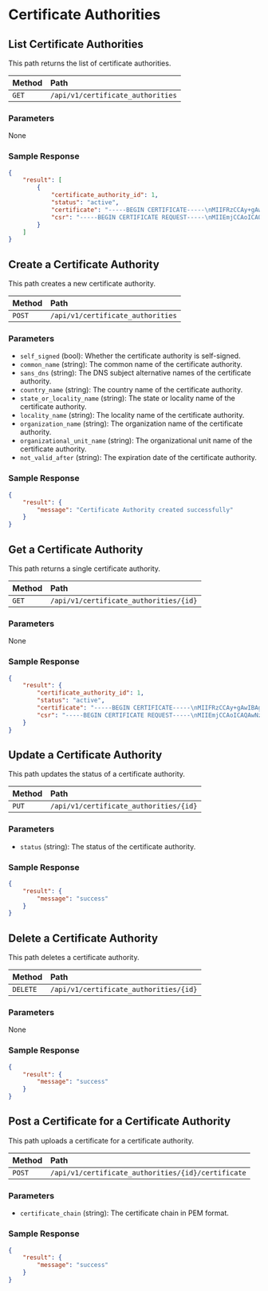 # Certificate Authorities

## List Certificate Authorities

This path returns the list of certificate authorities.

| Method | Path                              |
| :----- | :-------------------------------- |
| `GET`  | `/api/v1/certificate_authorities` |

### Parameters

None

### Sample Response

```json
{
    "result": [
        {
            "certificate_authority_id": 1,
            "status": "active",
            "certificate": "-----BEGIN CERTIFICATE-----\nMIIFRzCCAy+gAwIBAgIIGCQX6mmQZ14wDQYJKoZIhvcNAQELBQAwNzEJMAcGA1UE\nBhMAMQkwBwYDVQQIEwAxCTAHBgNVBAcTADEJMAcGA1UEChMAMQkwBwYDVQQLEwAw\nHhcNMjUwMjE0MTQwMDUxWhcNMzUwMjE0MTQwMDUxWjA3MQkwBwYDVQQGEwAxCTAH\nBgNVBAgTADEJMAcGA1UEBxMAMQkwBwYDVQQKEwAxCTAHBgNVBAsTADCCAiIwDQYJ\nKoZIhvcNAQEBBQADggIPADCCAgoCggIBANQGNZlgVNl/eVympjZyyfCHWG8MmNOf\nnuxZrWYZL5UuD9RWt0wJByeNSbl/rg79PcYoqt5M2/g3w5BFFB+U0RbgFoR5x5Mp\npB4bk8MNxKnn1zF4zalfe0FIjfByByqNY6CSVDOYQywJzIRB85Yt3P8wDqdY94fl\nLM3sm5TVATrwhJJxOredQuQPnznm65nSdB7v5eP7ttv5XRvOkT6W9V/omVHwM+Te\nc2ZwfMuo9iXhmuA+9ldFVZ5NkQGk5VXZt496/4txK3NSvWT3SY+EAdrx1GmQivfl\nHjJiQwHp/akXLrmM5QD79Dm29JEXZY5hLk5oOtOCaEHPI4CSoCjwLCmeRYSmTo1X\nxaJ84Ud+8+brw8pq9Mau7JjVgHuzqoI06/7AZS9so9+GyXzA49HwXp1UtdGncmQ1\ni1vempnzAiOXx/m/g+Y5KTc0klVfFSXEipa2bJ0Gx77ZcaePBrtVn2sX9/SSqMo+\nmSK6lxBukIcE4NxZSGCz2cGZwipK0U0Scs+hbobM1BDufmU7AFgWJliRisWu5+Jy\nncYt+bKKPGJ497OA1PT4AvyJBW7XqtoiTFnCCiR3YckAMxi6J4J3AQQoOOCJUIQr\nQ1UuDy5qI+Pekc2azg0oV1qDQRF/uFAqIY/8n1j/YDMYKEnwKt3Qd+BLo4cAxP5Z\n1TxrKJqFNTtBAgMBAAGjVzBVMA4GA1UdDwEB/wQEAwIBBjATBgNVHSUEDDAKBggr\nBgEFBQcDATAPBgNVHRMBAf8EBTADAQH/MB0GA1UdDgQWBBRmA85Z94R5V0u9Qsci\nodAVM/kgzDANBgkqhkiG9w0BAQsFAAOCAgEAc9sCdpRnwrLDgB0BxQBjEWLJAmbM\ns0SNkqre1PqjMCrGRAcyg32a8hukkkMDpbvrc24LB7R+s0Z/Zso6amTEwubZiky/\nCt7AXudeC47YQjYVaBb6GArIKw4Tzjqlei+C8+zwVbECmb3u7aMyQcyD44Q93nuG\nKG3lOX33hdpm2DuqKRG8tVcHbAqSLiXsFqiDpTtK6geFsa3UFEnCtmY+cPvmztYH\nE8Ve+sSCkG64uMPSGHs7INaMvbZwyOkUVctsEYAqVKL9pV9Hium4LdLRRSu3otzJ\nB7Zh0TT+XC50hjUzc39314dltwkOe8mv0LvkQi8lkTuEwdHajdM0hHVY5vxu8zbw\nvH2rNp71WMgWbcSo+M5DaGmUBQorMOhvEursKVJ37IS/q/d05RrSH/CnFnkhNl8d\no9VTtUkhS7xa4fS0N+hKmp4wZkejLl/xjXXTgBPpgmVDGafmShEni1WML02YoLXt\n+kN8PIUnw7Mn3FHBwHjutBHy9TevvgxuY/RQFYP9CfLT9EHN9GLBPEosq21q2ko+\naaNGmZkL/TTGil1FjrH5QVEj7C1dERW9FZdO7ABp/2Wn79+duuKDBlpwpgrVhpBJ\nKH3fShW0RSRuyY8lTniARmCIFRLCgB/dggzlRZS6w43yHODQ+pN0/TQhYoLSzKfS\nuPF+SZPBClAZo5Y=\n-----END CERTIFICATE-----\n",
            "csr": "-----BEGIN CERTIFICATE REQUEST-----\nMIIEmjCCAoICAQAwNzEJMAcGA1UEBhMAMQkwBwYDVQQIEwAxCTAHBgNVBAcTADEJ\nMAcGA1UEChMAMQkwBwYDVQQLEwAwggIiMA0GCSqGSIb3DQEBAQUAA4ICDwAwggIK\nAoICAQDUBjWZYFTZf3lcpqY2csnwh1hvDJjTn57sWa1mGS+VLg/UVrdMCQcnjUm5\nf64O/T3GKKreTNv4N8OQRRQflNEW4BaEeceTKaQeG5PDDcSp59cxeM2pX3tBSI3w\ncgcqjWOgklQzmEMsCcyEQfOWLdz/MA6nWPeH5SzN7JuU1QE68ISScTq3nULkD585\n5uuZ0nQe7+Xj+7bb+V0bzpE+lvVf6JlR8DPk3nNmcHzLqPYl4ZrgPvZXRVWeTZEB\npOVV2bePev+LcStzUr1k90mPhAHa8dRpkIr35R4yYkMB6f2pFy65jOUA+/Q5tvSR\nF2WOYS5OaDrTgmhBzyOAkqAo8CwpnkWEpk6NV8WifOFHfvPm68PKavTGruyY1YB7\ns6qCNOv+wGUvbKPfhsl8wOPR8F6dVLXRp3JkNYtb3pqZ8wIjl8f5v4PmOSk3NJJV\nXxUlxIqWtmydBse+2XGnjwa7VZ9rF/f0kqjKPpkiupcQbpCHBODcWUhgs9nBmcIq\nStFNEnLPoW6GzNQQ7n5lOwBYFiZYkYrFruficp3GLfmyijxiePezgNT0+AL8iQVu\n16raIkxZwgokd2HJADMYuieCdwEEKDjgiVCEK0NVLg8uaiPj3pHNms4NKFdag0ER\nf7hQKiGP/J9Y/2AzGChJ8Crd0HfgS6OHAMT+WdU8ayiahTU7QQIDAQABoB4wHAYJ\nKoZIhvcNAQkOMQ8wDTALBgNVHREEBDACggAwDQYJKoZIhvcNAQELBQADggIBAL56\n1c/yYPHQyWfN9yk/w4f88DLW4Fj1IpAi7+ySIufAed6xOqSuT6rn7wtB/INoYEYB\nLGgWTsRn4lJrpbc+zrkqZx7kzZoB4DqTmqDLvk6E/Rh0fNfha9unto7VAaMNUkGL\nsbIyCrtdUhaKwL5HJb3lrhAEJh+7mGU7J6XrRk1WLnHrDxOOjt35abmNILFz9kOD\nDNsG2zFJnh00axcnKnARc6mn7mXk2P/4dosP+tDLB63qWZu9T9tsygdaDF1d0ISB\nHFuIwdxOryspOG8PKYXeAo6lkLgkYARENsjhTsCeYzh0tW35yK9we5Uxe6N9NODe\nbAmD7/Wci1ZvzungHAyt658bNkkrrZhtD9uwVO+myaIERGLtWEDPZi9xv+oV8yBF\neSiHb3Oon9sFhd80hgdtNgH2+SJOjw1gzGESBF6aRjeLsQj0Rb7yIkI7ZwdwjgUC\nglniY6ES0gOsdFr1crqbb6eb5o0uHzj5gm4r4H2MLFzsurFu2EXi0rWoX+VhK7Vw\n+Lyagou9LNOJcSOGSVAs5ACxz49YC2rea/QkDUKVKHfWLPOQFWZNrbbfBTpc0SDZ\nHsp8R9OsqNLm5Ofajgt/9PPp/DKGl9SbX1KtKE1Jm9oASxLw4m+L3FD/pxi2o1Kg\nqtnsMmgfC22iCuo4Z8WgUbpjMcXqQqnSso8dn1vF\n-----END CERTIFICATE REQUEST-----\n"
        }
    ]
}
```

## Create a Certificate Authority

This path creates a new certificate authority.

| Method | Path                              |
| :----- | :-------------------------------- |
| `POST` | `/api/v1/certificate_authorities` |

### Parameters

- `self_signed` (bool): Whether the certificate authority is self-signed.
- `common_name` (string): The common name of the certificate authority.
- `sans_dns` (string): The DNS subject alternative names of the certificate authority.
- `country_name` (string): The country name of the certificate authority.
- `state_or_locality_name` (string): The state or locality name of the certificate authority.
- `locality_name` (string): The locality name of the certificate authority.
- `organization_name` (string): The organization name of the certificate authority.
- `organizational_unit_name` (string): The organizational unit name of the certificate authority.
- `not_valid_after` (string): The expiration date of the certificate authority.

### Sample Response

```json
{
    "result": {
        "message": "Certificate Authority created successfully"
    }
}
```

## Get a Certificate Authority

This path returns a single certificate authority.

| Method | Path                                   |
| :----- | :------------------------------------- |
| `GET`  | `/api/v1/certificate_authorities/{id}` |

### Parameters

None

### Sample Response

```json
{
    "result": {
        "certificate_authority_id": 1,
        "status": "active",
        "certificate": "-----BEGIN CERTIFICATE-----\nMIIFRzCCAy+gAwIBAgIIGCQX6mmQZ14wDQYJKoZIhvcNAQELBQAwNzEJMAcGA1UE\nBhMAMQkwBwYDVQQIEwAxCTAHBgNVBAcTADEJMAcGA1UEChMAMQkwBwYDVQQLEwAw\nHhcNMjUwMjE0MTQwMDUxWhcNMzUwMjE0MTQwMDUxWjA3MQkwBwYDVQQGEwAxCTAH\nBgNVBAgTADEJMAcGA1UEBxMAMQkwBwYDVQQKEwAxCTAHBgNVBAsTADCCAiIwDQYJ\nKoZIhvcNAQEBBQADggIPADCCAgoCggIBANQGNZlgVNl/eVympjZyyfCHWG8MmNOf\nnuxZrWYZL5UuD9RWt0wJByeNSbl/rg79PcYoqt5M2/g3w5BFFB+U0RbgFoR5x5Mp\npB4bk8MNxKnn1zF4zalfe0FIjfByByqNY6CSVDOYQywJzIRB85Yt3P8wDqdY94fl\nLM3sm5TVATrwhJJxOredQuQPnznm65nSdB7v5eP7ttv5XRvOkT6W9V/omVHwM+Te\nc2ZwfMuo9iXhmuA+9ldFVZ5NkQGk5VXZt496/4txK3NSvWT3SY+EAdrx1GmQivfl\nHjJiQwHp/akXLrmM5QD79Dm29JEXZY5hLk5oOtOCaEHPI4CSoCjwLCmeRYSmTo1X\nxaJ84Ud+8+brw8pq9Mau7JjVgHuzqoI06/7AZS9so9+GyXzA49HwXp1UtdGncmQ1\ni1vempnzAiOXx/m/g+Y5KTc0klVfFSXEipa2bJ0Gx77ZcaePBrtVn2sX9/SSqMo+\nmSK6lxBukIcE4NxZSGCz2cGZwipK0U0Scs+hbobM1BDufmU7AFgWJliRisWu5+Jy\nncYt+bKKPGJ497OA1PT4AvyJBW7XqtoiTFnCCiR3YckAMxi6J4J3AQQoOOCJUIQr\nQ1UuDy5qI+Pekc2azg0oV1qDQRF/uFAqIY/8n1j/YDMYKEnwKt3Qd+BLo4cAxP5Z\n1TxrKJqFNTtBAgMBAAGjVzBVMA4GA1UdDwEB/wQEAwIBBjATBgNVHSUEDDAKBggr\nBgEFBQcDATAPBgNVHRMBAf8EBTADAQH/MB0GA1UdDgQWBBRmA85Z94R5V0u9Qsci\nodAVM/kgzDANBgkqhkiG9w0BAQsFAAOCAgEAc9sCdpRnwrLDgB0BxQBjEWLJAmbM\ns0SNkqre1PqjMCrGRAcyg32a8hukkkMDpbvrc24LB7R+s0Z/Zso6amTEwubZiky/\nCt7AXudeC47YQjYVaBb6GArIKw4Tzjqlei+C8+zwVbECmb3u7aMyQcyD44Q93nuG\nKG3lOX33hdpm2DuqKRG8tVcHbAqSLiXsFqiDpTtK6geFsa3UFEnCtmY+cPvmztYH\nE8Ve+sSCkG64uMPSGHs7INaMvbZwyOkUVctsEYAqVKL9pV9Hium4LdLRRSu3otzJ\nB7Zh0TT+XC50hjUzc39314dltwkOe8mv0LvkQi8lkTuEwdHajdM0hHVY5vxu8zbw\nvH2rNp71WMgWbcSo+M5DaGmUBQorMOhvEursKVJ37IS/q/d05RrSH/CnFnkhNl8d\no9VTtUkhS7xa4fS0N+hKmp4wZkejLl/xjXXTgBPpgmVDGafmShEni1WML02YoLXt\n+kN8PIUnw7Mn3FHBwHjutBHy9TevvgxuY/RQFYP9CfLT9EHN9GLBPEosq21q2ko+\naaNGmZkL/TTGil1FjrH5QVEj7C1dERW9FZdO7ABp/2Wn79+duuKDBlpwpgrVhpBJ\nKH3fShW0RSRuyY8lTniARmCIFRLCgB/dggzlRZS6w43yHODQ+pN0/TQhYoLSzKfS\nuPF+SZPBClAZo5Y=\n-----END CERTIFICATE-----\n",
        "csr": "-----BEGIN CERTIFICATE REQUEST-----\nMIIEmjCCAoICAQAwNzEJMAcGA1UEBhMAMQkwBwYDVQQIEwAxCTAHBgNVBAcTADEJ\nMAcGA1UEChMAMQkwBwYDVQQLEwAwggIiMA0GCSqGSIb3DQEBAQUAA4ICDwAwggIK\nAoICAQDUBjWZYFTZf3lcpqY2csnwh1hvDJjTn57sWa1mGS+VLg/UVrdMCQcnjUm5\nf64O/T3GKKreTNv4N8OQRRQflNEW4BaEeceTKaQeG5PDDcSp59cxeM2pX3tBSI3w\ncgcqjWOgklQzmEMsCcyEQfOWLdz/MA6nWPeH5SzN7JuU1QE68ISScTq3nULkD585\n5uuZ0nQe7+Xj+7bb+V0bzpE+lvVf6JlR8DPk3nNmcHzLqPYl4ZrgPvZXRVWeTZEB\npOVV2bePev+LcStzUr1k90mPhAHa8dRpkIr35R4yYkMB6f2pFy65jOUA+/Q5tvSR\nF2WOYS5OaDrTgmhBzyOAkqAo8CwpnkWEpk6NV8WifOFHfvPm68PKavTGruyY1YB7\ns6qCNOv+wGUvbKPfhsl8wOPR8F6dVLXRp3JkNYtb3pqZ8wIjl8f5v4PmOSk3NJJV\nXxUlxIqWtmydBse+2XGnjwa7VZ9rF/f0kqjKPpkiupcQbpCHBODcWUhgs9nBmcIq\nStFNEnLPoW6GzNQQ7n5lOwBYFiZYkYrFruficp3GLfmyijxiePezgNT0+AL8iQVu\n16raIkxZwgokd2HJADMYuieCdwEEKDjgiVCEK0NVLg8uaiPj3pHNms4NKFdag0ER\nf7hQKiGP/J9Y/2AzGChJ8Crd0HfgS6OHAMT+WdU8ayiahTU7QQIDAQABoB4wHAYJ\nKoZIhvcNAQkOMQ8wDTALBgNVHREEBDACggAwDQYJKoZIhvcNAQELBQADggIBAL56\n1c/yYPHQyWfN9yk/w4f88DLW4Fj1IpAi7+ySIufAed6xOqSuT6rn7wtB/INoYEYB\nLGgWTsRn4lJrpbc+zrkqZx7kzZoB4DqTmqDLvk6E/Rh0fNfha9unto7VAaMNUkGL\nsbIyCrtdUhaKwL5HJb3lrhAEJh+7mGU7J6XrRk1WLnHrDxOOjt35abmNILFz9kOD\nDNsG2zFJnh00axcnKnARc6mn7mXk2P/4dosP+tDLB63qWZu9T9tsygdaDF1d0ISB\nHFuIwdxOryspOG8PKYXeAo6lkLgkYARENsjhTsCeYzh0tW35yK9we5Uxe6N9NODe\nbAmD7/Wci1ZvzungHAyt658bNkkrrZhtD9uwVO+myaIERGLtWEDPZi9xv+oV8yBF\neSiHb3Oon9sFhd80hgdtNgH2+SJOjw1gzGESBF6aRjeLsQj0Rb7yIkI7ZwdwjgUC\nglniY6ES0gOsdFr1crqbb6eb5o0uHzj5gm4r4H2MLFzsurFu2EXi0rWoX+VhK7Vw\n+Lyagou9LNOJcSOGSVAs5ACxz49YC2rea/QkDUKVKHfWLPOQFWZNrbbfBTpc0SDZ\nHsp8R9OsqNLm5Ofajgt/9PPp/DKGl9SbX1KtKE1Jm9oASxLw4m+L3FD/pxi2o1Kg\nqtnsMmgfC22iCuo4Z8WgUbpjMcXqQqnSso8dn1vF\n-----END CERTIFICATE REQUEST-----\n"
    }
}
```

## Update a Certificate Authority

This path updates the status of a certificate authority.

| Method | Path                                   |
| :----- | :------------------------------------- |
| `PUT`  | `/api/v1/certificate_authorities/{id}` |

### Parameters

- `status` (string): The status of the certificate authority.

### Sample Response

```json
{
    "result": {
        "message": "success"
    }
}
```

## Delete a Certificate Authority

This path deletes a certificate authority.

| Method   | Path                                   |
| :------- | :------------------------------------- |
| `DELETE` | `/api/v1/certificate_authorities/{id}` |

### Parameters

None

### Sample Response

```json
{
    "result": {
        "message": "success"
    }
}
```

## Post a Certificate for a Certificate Authority

This path uploads a certificate for a certificate authority.

| Method | Path                                               |
| :----- | :------------------------------------------------- |
| `POST` | `/api/v1/certificate_authorities/{id}/certificate` |

### Parameters

- `certificate_chain` (string): The certificate chain in PEM format.

### Sample Response

```json
{
    "result": {
        "message": "success"
    }
}
```
